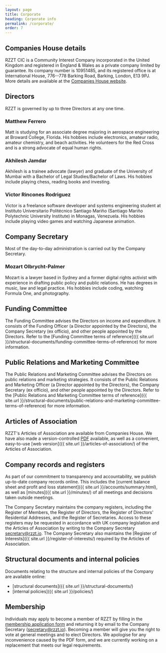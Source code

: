 ```yaml
---
layout: page
title: Corporate
heading: Corporate info
permalink: /corporate/
order: 7
---
```


## Companies House details

RZZT CIC is a Community Interest Company incorporated in the United Kingdom and registered in England & Wales as a private company limited by guarantee. Its company number is 10951485, and its registered office is at International House, 776--778 Barking Road, Barking, London, E13 9PJ. More details are available at the [Companies House website](https://beta.companieshouse.gov.uk/company/10951485).

## Directors

RZZT is governed by up to three Directors at any one time.

### Matthew Ferrero

Matt is studying for an associate degree majoring in aerospace engineering at Broward College, Florida. His hobbies include electronics, amateur radio, amateur chemistry, and beach activities. He volunteers for the Red Cross and is a strong advocate of equal human rights.

### Akhilesh Jamdar

Akhilesh is a trainee advocate (lawyer) and graduate of the University of Mumbai with a Bachelor of Legal Studies/Bachelor of Laws. His hobbies include playing chess, reading books and investing.

### Victor Rincones Rodriguez

Victor is a freelance software developer and systems engineering student at Instituto Universitario Politécnico Santiago Mariño (Santiago Mariño Polytechnic University Institute) in Monagas, Venezuela. His hobbies include playing video games and watching Japanese animation.

## Company Secretary

Most of the day-to-day administration is carried out by the Company Secretary.

### Mozart Olbrycht-Palmer

Mozart is a lawyer based in Sydney and a former digital rights activist with experience in drafting public policy and public relations. He has degrees in music, law and legal practice. His hobbies include coding, watching Formula One, and photography.

## Funding Committee

The Funding Committee advises the Directors on income and expenditure. It consists of the Funding Officer (a Director appointed by the Directors), the Company Secretary (ex officio), and other people appointed by the Directors. Refer to the [Funding Committee terms of reference]({{ site.url }}/structural-documents/funding-committee-terms-of-reference) for more information.

## Public Relations and Marketing Committee

The Public Relations and Marketing Committee advises the Directors on public relations and marketing strategies. It consists of the Public Relations and Marketing Officer (a Director appointed by the Directors), the Company Secretary (ex officio), and other people appointed by the Directors. Refer to the [Public Relations and Marketing Committee terms of reference]({{ site.url }}/structural-documents/public-relations-and-marketing-committee-terms-of-reference) for more information.

## Articles of Association

RZZT's Articles of Association are available from Companies House. We have also made a version-controlled [PDF](https://github.com/RZZT/Company-Documents/blob/master/Constitution/Articles-of-Association.pdf) available, as well as a convenient, easy-to-use [web version]({{ site.url }}/articles-of-association/) of the Articles of Association.

## Company records and registers

As part of our commitment to transparency and accountability, we publish up-to-date company records online. This includes the [current balance sheet and profit and loss statement]({{ site.url }}/accounts/summary.html), as well as [minutes]({{ site.url }}/minutes/) of all meetings and decisions taken outside meetings.

The Company Secretary maintains the company registers, including the Register of Members, the Register of Directors, the Register of Directors' Residential Addresses, and the Register of Secretaries. Access to these registers may be requested in accordance with UK company legislation and the Articles of Association by writing to the Company Secretary [secretary@rzzt.io](mailto:secretary@rzzt.io). The Company Secretary also maintains the [Register of Interests]({{ site.url }}/register-of-interests/) required by the Articles of Association.

## Structural documents and internal policies

Documents relating to the structure and internal policies of the Company are available online:

- [structural documents]({{ site.url }}/structural-documents/)
- [internal policies]({{ site.url }}/policies/)

## Membership

Individuals may apply to become a member of RZZT by filling in the [membership application form](https://github.com/RZZT/Company-Documents/blob/master/Membership%20application/Membership-Application.pdf) and returning it by email to the Company Secretary ([secretary@rzzt.io](mailto:secretary@rzzt.io)). Becoming a member will give you the right to vote at general meetings and to elect Directors. We apologise for any inconvenience caused by the PDF form, and we are currently working on a replacement that meets our legal requirements.
